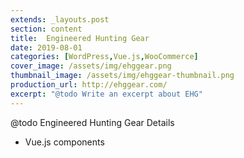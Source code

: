 ```yaml
---
extends: _layouts.post
section: content
title:  Engineered Hunting Gear
date: 2019-08-01
categories: [WordPress,Vue.js,WooCommerce]
cover_image: /assets/img/ehggear.png
thumbnail_image: /assets/img/ehggear-thumbnail.png
production_url: http://ehggear.com/
excerpt: "@todo Write an excerpt about EHG"
---
```


@todo Engineered Hunting Gear Details
- Vue.js components
